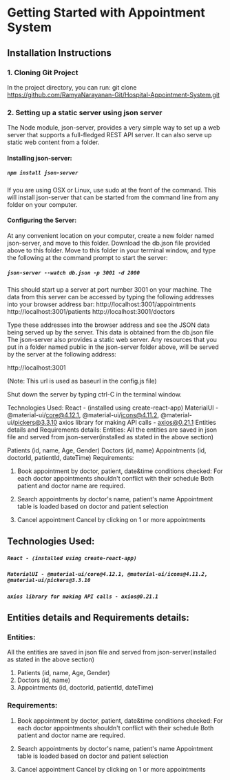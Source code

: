 # Getting Started with Appointment System

## Installation Instructions

### 1. Cloning Git Project
In the project directory, you can run:
 git clone https://github.com/RamyaNarayanan-Git/Hospital-Appointment-System.git

### 2. Setting up a static server using json server
The Node module, json-server, provides a very simple way to set up a web server that supports a full-fledged REST API server. It can also serve up static web content from a folder.
#### Installing json-server:

##### `npm install json-server`
If you are using OSX or Linux, use sudo at the front of the command. This will install json-server that can be started from the command line from any folder on your computer.

#### Configuring the Server:
At any convenient location on your computer, create a new folder named json-server, and move to this folder.
Download the db.json file provided above to this folder.
Move to this folder in your terminal window, and type the following at the command prompt to start the server:

##### `json-server --watch db.json -p 3001 -d 2000`

This should start up a server at port number 3001 on your machine. The data from this server can be accessed by typing the following addresses into your browser address bar:
http://localhost:3001/appointments
http://localhost:3001/patients
http://localhost:3001/doctors

Type these addresses into the browser address and see the JSON data being served up by the server. This data is obtained from the db.json file
The json-server also provides a static web server. Any resources that you put in a folder named public in the json-server folder above, will be served by the server at the following address:

http://localhost:3001

(Note: This url is used as baseurl in the config.js file)

Shut down the server by typing ctrl-C in the terminal window.


Technologies Used:
React - (installed using create-react-app)
MaterialUI - @material-ui/core@4.12.1, @material-ui/icons@4.11.2, @material-ui/pickers@3.3.10
axios library for making API calls - axios@0.21.1
Entities details and Requirements details:
Entities:
All the entities are saved in json file and served from json-server(installed as stated in the above section)

Patients (id, name, Age, Gender)
Doctors (id, name)
Appointments (id, doctorId, patientId, dateTime)
Requirements:
1. Book appointment by doctor, patient, date&time conditions checked: For each doctor appointments shouldn't conflict with their schedule Both patient and doctor name are required.

2. Search appointments by doctor's name, patient's name Appointment table is loaded based on doctor and patient selection

3. Cancel appointment Cancel by clicking on 1 or more appointments

## Technologies Used:
##### `React - (installed using create-react-app)`
##### `MaterialUI - @material-ui/core@4.12.1, @material-ui/icons@4.11.2,  @material-ui/pickers@3.3.10`
##### `axios library for making API calls - axios@0.21.1`

## Entities details and Requirements details:

### Entities: 
All the entities are saved in json file and served from json-server(installed as stated in the above section)
1. Patients (id, name, Age, Gender)
2. Doctors (id, name)
3. Appointments (id, doctorId, patientId, dateTime)
 
### Requirements:
1. Book appointment by doctor, patient, date&time
conditions checked: For each doctor appointments shouldn't conflict with their schedule
Both patient and doctor name are required.

2. Search appointments by doctor's name, patient's name
Appointment table is loaded based on doctor and patient selection

3. Cancel appointment 
Cancel by clicking on 1 or more appointments



